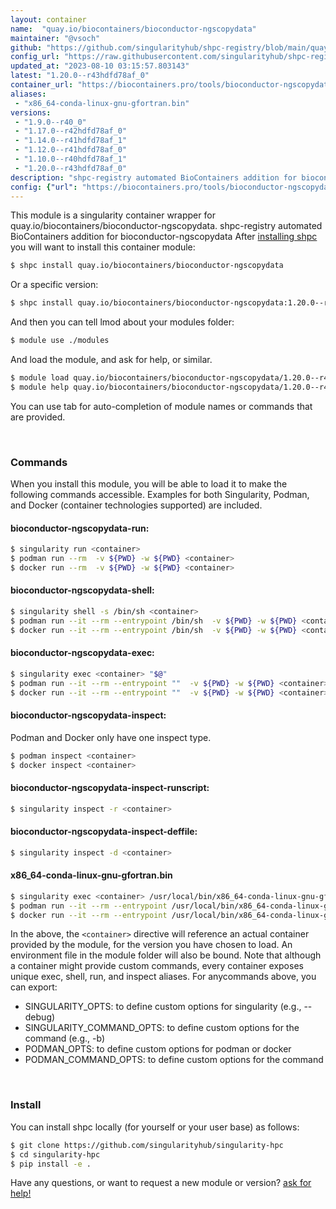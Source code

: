 ```yaml
---
layout: container
name:  "quay.io/biocontainers/bioconductor-ngscopydata"
maintainer: "@vsoch"
github: "https://github.com/singularityhub/shpc-registry/blob/main/quay.io/biocontainers/bioconductor-ngscopydata/container.yaml"
config_url: "https://raw.githubusercontent.com/singularityhub/shpc-registry/main/quay.io/biocontainers/bioconductor-ngscopydata/container.yaml"
updated_at: "2023-08-10 03:15:57.803143"
latest: "1.20.0--r43hdfd78af_0"
container_url: "https://biocontainers.pro/tools/bioconductor-ngscopydata"
aliases:
 - "x86_64-conda-linux-gnu-gfortran.bin"
versions:
 - "1.9.0--r40_0"
 - "1.17.0--r42hdfd78af_0"
 - "1.14.0--r41hdfd78af_1"
 - "1.12.0--r41hdfd78af_0"
 - "1.10.0--r40hdfd78af_1"
 - "1.20.0--r43hdfd78af_0"
description: "shpc-registry automated BioContainers addition for bioconductor-ngscopydata"
config: {"url": "https://biocontainers.pro/tools/bioconductor-ngscopydata", "maintainer": "@vsoch", "description": "shpc-registry automated BioContainers addition for bioconductor-ngscopydata", "latest": {"1.20.0--r43hdfd78af_0": "sha256:e2a655a8dd05d4b427f8c0d495743761bdf9debf3ede7eddcc858a8cf3447831"}, "tags": {"1.9.0--r40_0": "sha256:8d4e563698e044531de6ab62a31af47d4e15a2aa527fe5b962cad9a395cb0df8", "1.17.0--r42hdfd78af_0": "sha256:3c85fae391fab268745da46eb93d20aeca5b8a31f683325b630273c0586b1142", "1.14.0--r41hdfd78af_1": "sha256:cd58bc6a12638ceb5d2b692f151f05fa3a8e711ed6d77cc79c728055299ab121", "1.12.0--r41hdfd78af_0": "sha256:307f6491a635662037466d305f8cc691b6b87b9e2588af6d124fe3ac7753f793", "1.10.0--r40hdfd78af_1": "sha256:e911f86d114961137237555ccf63c90fb8c5c0cb2301898c5012b672c6ada66d", "1.20.0--r43hdfd78af_0": "sha256:e2a655a8dd05d4b427f8c0d495743761bdf9debf3ede7eddcc858a8cf3447831"}, "docker": "quay.io/biocontainers/bioconductor-ngscopydata", "aliases": {"x86_64-conda-linux-gnu-gfortran.bin": "/usr/local/bin/x86_64-conda-linux-gnu-gfortran.bin"}}
---
```


This module is a singularity container wrapper for quay.io/biocontainers/bioconductor-ngscopydata.
shpc-registry automated BioContainers addition for bioconductor-ngscopydata
After [installing shpc](#install) you will want to install this container module:


```bash
$ shpc install quay.io/biocontainers/bioconductor-ngscopydata
```

Or a specific version:

```bash
$ shpc install quay.io/biocontainers/bioconductor-ngscopydata:1.20.0--r43hdfd78af_0
```

And then you can tell lmod about your modules folder:

```bash
$ module use ./modules
```

And load the module, and ask for help, or similar.

```bash
$ module load quay.io/biocontainers/bioconductor-ngscopydata/1.20.0--r43hdfd78af_0
$ module help quay.io/biocontainers/bioconductor-ngscopydata/1.20.0--r43hdfd78af_0
```

You can use tab for auto-completion of module names or commands that are provided.

<br>

### Commands

When you install this module, you will be able to load it to make the following commands accessible.
Examples for both Singularity, Podman, and Docker (container technologies supported) are included.

#### bioconductor-ngscopydata-run:

```bash
$ singularity run <container>
$ podman run --rm  -v ${PWD} -w ${PWD} <container>
$ docker run --rm  -v ${PWD} -w ${PWD} <container>
```

#### bioconductor-ngscopydata-shell:

```bash
$ singularity shell -s /bin/sh <container>
$ podman run --it --rm --entrypoint /bin/sh  -v ${PWD} -w ${PWD} <container>
$ docker run --it --rm --entrypoint /bin/sh  -v ${PWD} -w ${PWD} <container>
```

#### bioconductor-ngscopydata-exec:

```bash
$ singularity exec <container> "$@"
$ podman run --it --rm --entrypoint ""  -v ${PWD} -w ${PWD} <container> "$@"
$ docker run --it --rm --entrypoint ""  -v ${PWD} -w ${PWD} <container> "$@"
```

#### bioconductor-ngscopydata-inspect:

Podman and Docker only have one inspect type.

```bash
$ podman inspect <container>
$ docker inspect <container>
```

#### bioconductor-ngscopydata-inspect-runscript:

```bash
$ singularity inspect -r <container>
```

#### bioconductor-ngscopydata-inspect-deffile:

```bash
$ singularity inspect -d <container>
```


#### x86_64-conda-linux-gnu-gfortran.bin

```bash
$ singularity exec <container> /usr/local/bin/x86_64-conda-linux-gnu-gfortran.bin
$ podman run --it --rm --entrypoint /usr/local/bin/x86_64-conda-linux-gnu-gfortran.bin   -v ${PWD} -w ${PWD} <container> -c " $@"
$ docker run --it --rm --entrypoint /usr/local/bin/x86_64-conda-linux-gnu-gfortran.bin   -v ${PWD} -w ${PWD} <container> -c " $@"
```



In the above, the `<container>` directive will reference an actual container provided
by the module, for the version you have chosen to load. An environment file in the
module folder will also be bound. Note that although a container
might provide custom commands, every container exposes unique exec, shell, run, and
inspect aliases. For anycommands above, you can export:

 - SINGULARITY_OPTS: to define custom options for singularity (e.g., --debug)
 - SINGULARITY_COMMAND_OPTS: to define custom options for the command (e.g., -b)
 - PODMAN_OPTS: to define custom options for podman or docker
 - PODMAN_COMMAND_OPTS: to define custom options for the command

<br>

### Install

You can install shpc locally (for yourself or your user base) as follows:

```bash
$ git clone https://github.com/singularityhub/singularity-hpc
$ cd singularity-hpc
$ pip install -e .
```

Have any questions, or want to request a new module or version? [ask for help!](https://github.com/singularityhub/singularity-hpc/issues)